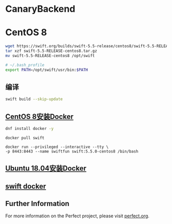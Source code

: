 # CanaryBackend

# CentOS 8

```bash
wget https://swift.org/builds/swift-5.5-release/centos8/swift-5.5-RELEASE/swift-5.5-RELEASE-centos8.tar.gz
tar xzf swift-5.5-RELEASE-centos8.tar.gz
mv swift-5.5-RELEASE-centos8 /opt/swift
```

```bash
# ~/.bash_profile
export PATH=/opt/swift/usr/bin:$PATH
```

## 编译

```bash
swift build --skip-update
```

## [CentOS 8安装Docker](https://www.cnblogs.com/ding2016/p/11592999.html)

```bash
dnf install docker -y
```

```
docker pull swift

docker run --privileged --interactive --tty \
-p 8443:8443 --name swiftfun swift:5.5.0-centos8 /bin/bash
```

## [Ubuntu 18.04安装Docker](https://segmentfault.com/a/1190000022374119)

## [swift docker](https://swift.org/download/#docker)

## Further Information
For more information on the Perfect project, please visit [perfect.org](http://perfect.org).
